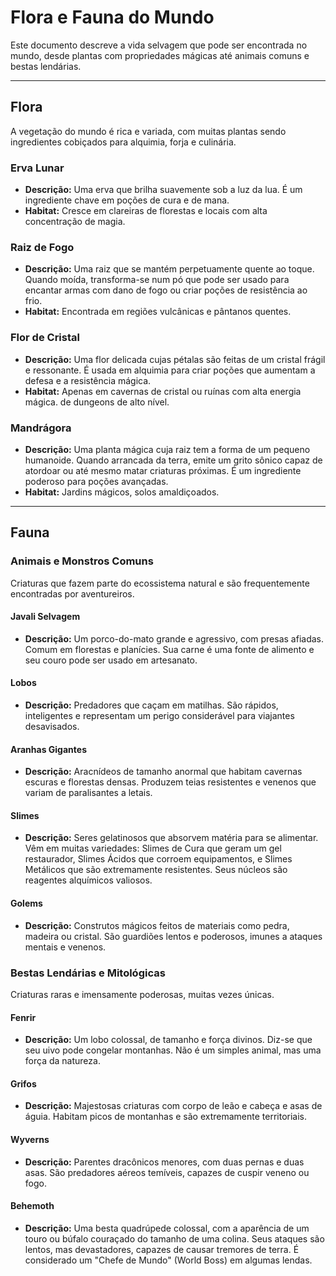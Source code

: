# Flora e Fauna do Mundo

Este documento descreve a vida selvagem que pode ser encontrada no mundo, desde plantas com propriedades mágicas até animais comuns e bestas lendárias.

---

## Flora

A vegetação do mundo é rica e variada, com muitas plantas sendo ingredientes cobiçados para alquimia, forja e culinária.

### Erva Lunar
- **Descrição:** Uma erva que brilha suavemente sob a luz da lua. É um ingrediente chave em poções de cura e de mana.
- **Habitat:** Cresce em clareiras de florestas e locais com alta concentração de magia.

### Raiz de Fogo
- **Descrição:** Uma raiz que se mantém perpetuamente quente ao toque. Quando moída, transforma-se num pó que pode ser usado para encantar armas com dano de fogo ou criar poções de resistência ao frio.
- **Habitat:** Encontrada em regiões vulcânicas e pântanos quentes.

### Flor de Cristal
- **Descrição:** Uma flor delicada cujas pétalas são feitas de um cristal frágil e ressonante. É usada em alquimia para criar poções que aumentam a defesa e a resistência mágica.
- **Habitat:** Apenas em cavernas de cristal ou ruínas com alta energia mágica.
 de dungeons de alto nível.

### Mandrágora
- **Descrição:** Uma planta mágica cuja raiz tem a forma de um pequeno humanoide. Quando arrancada da terra, emite um grito sônico capaz de atordoar ou até mesmo matar criaturas próximas. É um ingrediente poderoso para poções avançadas.
- **Habitat:** Jardins mágicos, solos amaldiçoados.

---

## Fauna

### Animais e Monstros Comuns
Criaturas que fazem parte do ecossistema natural e são frequentemente encontradas por aventureiros.

#### Javali Selvagem
- **Descrição:** Um porco-do-mato grande e agressivo, com presas afiadas. Comum em florestas e planícies. Sua carne é uma fonte de alimento e seu couro pode ser usado em artesanato.

#### Lobos
- **Descrição:** Predadores que caçam em matilhas. São rápidos, inteligentes e representam um perigo considerável para viajantes desavisados.

#### Aranhas Gigantes
- **Descrição:** Aracnídeos de tamanho anormal que habitam cavernas escuras e florestas densas. Produzem teias resistentes e venenos que variam de paralisantes a letais.

#### Slimes
- **Descrição:** Seres gelatinosos que absorvem matéria para se alimentar. Vêm em muitas variedades: Slimes de Cura que geram um gel restaurador, Slimes Ácidos que corroem equipamentos, e Slimes Metálicos que são extremamente resistentes. Seus núcleos são reagentes alquímicos valiosos.

#### Golems
- **Descrição:** Construtos mágicos feitos de materiais como pedra, madeira ou cristal. São guardiões lentos e poderosos, imunes a ataques mentais e venenos.

### Bestas Lendárias e Mitológicas
Criaturas raras e imensamente poderosas, muitas vezes únicas.

#### Fenrir
- **Descrição:** Um lobo colossal, de tamanho e força divinos. Diz-se que seu uivo pode congelar montanhas. Não é um simples animal, mas uma força da natureza.

#### Grifos
- **Descrição:** Majestosas criaturas com corpo de leão e cabeça e asas de águia. Habitam picos de montanhas e são extremamente territoriais.

#### Wyverns
- **Descrição:** Parentes dracônicos menores, com duas pernas e duas asas. São predadores aéreos temíveis, capazes de cuspir veneno ou fogo.

#### Behemoth
- **Descrição:** Uma besta quadrúpede colossal, com a aparência de um touro ou búfalo couraçado do tamanho de uma colina. Seus ataques são lentos, mas devastadores, capazes de causar tremores de terra. É considerado um "Chefe de Mundo" (World Boss) em algumas lendas.